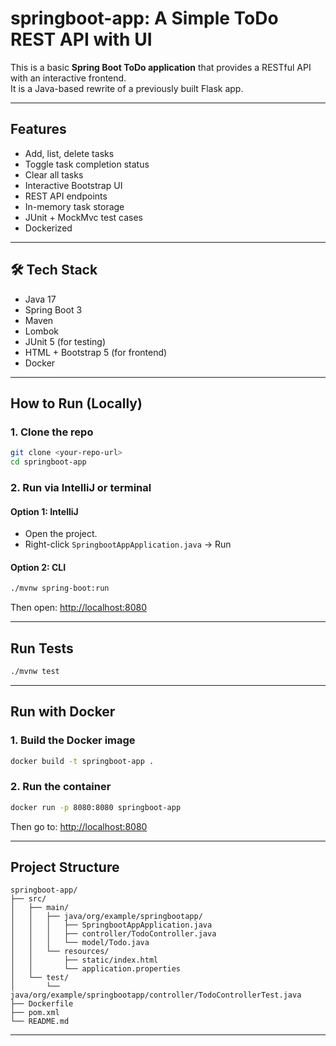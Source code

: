 #  springboot-app: A Simple ToDo REST API with UI

This is a basic **Spring Boot ToDo application** that provides a RESTful API with an interactive frontend.  
It is a Java-based rewrite of a previously built Flask app.

---

##  Features

-  Add, list, delete tasks
-  Toggle task completion status
-  Clear all tasks
-  Interactive Bootstrap UI
-  REST API endpoints
-  In-memory task storage
-  JUnit + MockMvc test cases
-  Dockerized

---

## 🛠 Tech Stack

- Java 17
- Spring Boot 3
- Maven
- Lombok
- JUnit 5 (for testing)
- HTML + Bootstrap 5 (for frontend)
- Docker

---

##  How to Run (Locally)

### 1. Clone the repo

```bash
git clone <your-repo-url>
cd springboot-app
```

### 2. Run via IntelliJ or terminal

#### Option 1: IntelliJ
- Open the project.
- Right-click `SpringbootAppApplication.java` → Run

#### Option 2: CLI

```bash
./mvnw spring-boot:run
```

Then open: [http://localhost:8080](http://localhost:8080)

---

##  Run Tests

```bash
./mvnw test
```

---

##  Run with Docker

### 1. Build the Docker image

```bash
docker build -t springboot-app .
```

### 2. Run the container

```bash
docker run -p 8080:8080 springboot-app
```

Then go to: [http://localhost:8080](http://localhost:8080)

---

##  Project Structure

```
springboot-app/
├── src/
│   ├── main/
│   │   ├── java/org/example/springbootapp/
│   │   │   ├── SpringbootAppApplication.java
│   │   │   ├── controller/TodoController.java
│   │   │   └── model/Todo.java
│   │   └── resources/
│   │       ├── static/index.html
│   │       └── application.properties
│   └── test/
│       └── java/org/example/springbootapp/controller/TodoControllerTest.java
├── Dockerfile
├── pom.xml
└── README.md
```

---
